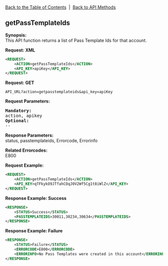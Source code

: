 [Back to the Table of Contents](/1.3/README.md)&nbsp;&nbsp;|&nbsp;&nbsp;[Back to API Methods](API_METHODS.md)
## getPassTemplateIds
__Synopsis:__  
This API function returns a list of Pass Template Ids for that account.

__Request: XML__
```xml
<REQUEST>
    <ACTION>getPassTemplateIds</ACTION>
    <API_KEY>apiKey</API_KEY>
</REQUEST>
```

__Request: GET__

    API_URL?action=getpasstemplateids&api_key=apiKey
    
__Request Parameters:__
<pre>
<strong>Mandatory:</strong>
action, apikey
<strong>Optional:</strong>
--
</pre>

__Response Parameters:__  
status, passtemplateids, Errorcode, Errorinfo

__Related Errorcodes:__  
E800

__Request Example:__
```xml
<REQUEST>
    <ACTION>getPassTemplateIds</ACTION>
    <API_KEY>qTFkykO9JTfahCOqJ0V2Wf5Cg1t8iWlZ</API_KEY>    
</REQUEST>
```

__Response Example: Success__
```xml
<RESPONSE>
    <STATUS>Success</STATUS>
    <PASSTEMPLATEIDS>30011,30234,30634</PASSTEMPLATEIDS>
</RESPONSE>
```

__Response Example: Failure__
```xml
<RESPONSE>
    <STATUS>Failure</STATUS>
    <ERRORCODE>E800</ERRORCODE>
    <ERRORINFO>No Pass Templates were created in this account</ERRORINFO>
</RESPONSE>
```
